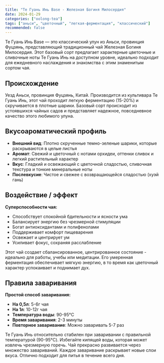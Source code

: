 ```yaml
---
title: "Те Гуань Инь Base - Железная Богиня Милосердия"
date: 2024-01-29
categories: ["oolong-tea"]
tags: ["аньси", "цветочный", "легкая-ферментация", "классический"]
recommended: false
---
```


Те Гуань Инь Base — это классический улун из Аньси, провинция Фуцзянь, представляющий традиционный чай Железная Богиня Милосердия. Этот базовый сорт предлагает характерные цветочные и сливочные ноты Те Гуань Инь на доступном уровне, идеально подходит для ежедневного наслаждения и знакомства с этим знаменитым сортом чая.

## Происхождение

Уезд Аньси, провинция Фуцзянь, Китай. Производится из культивара Те Гуань Инь, этот чай проходит легкую ферментацию (15-20%) и скручивается в плотные шарики. Базовый сорт происходит из устоявшихся чайных садов и представляет надежное, повседневное качество этого любимого улуна.

## Вкусоароматический профиль

- **Внешний вид**: Плотно скрученные темно-зеленые шарики, которые раскрываются в целые листья
- **Аромат**: Свежий и цветочный с нотами орхидеи, оттенки сливок и легкий растительный характер
- **Вкус**: Гладкий и освежающий с цветочной сладостью, сливочная текстура и тонкие минеральные ноты
- **Послевкусие**: Чистое и свежее с возвращающейся сладостью (хуэй гань)

## Воздействие / эффект

**Суперспособности чая:**
- Способствует спокойной бдительности и ясности ума
- Балансирует энергию без чрезмерной стимуляции
- Богат антиоксидантами и полифенолами
- Поддерживает комфорт пищеварения
- Освежает и центрирует ум
- Усиливает фокус, сохраняя расслабление

Этот чай создает сбалансированное, центрированное состояние - идеально для работы, учебы или медитации. Его умеренная ферментация обеспечивает мягкую энергию, в то время как цветочный характер успокаивает и поднимает дух.

## Правила заваривания

**Простой способ заваривания:**
- **На 0,5л**: 5-6г чая
- **На 1л**: 10-12г чая
- **Температура воды**: 90-95°C
- **Время заваривания**: 2-3 минуты
- **Повторное заваривание**: Можно заваривать 5-7 раз

Те Гуань Инь относительно стабилен при заваривании с правильной температурой (90-95°C). Избегайте кипящей воды, которая может извлечь чрезмерную горечь. Чай прекрасно развивается через множество завариваний. Каждое заваривание раскрывает новые слои вкуса. Отлично подходит для питья в течение всего дня.
